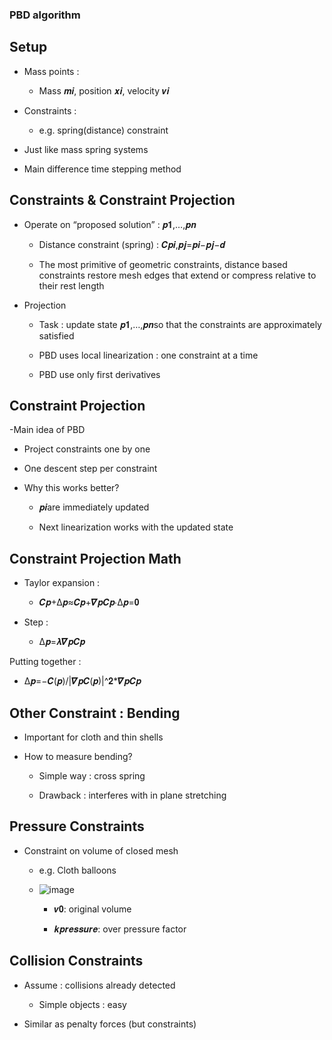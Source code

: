 ### PBD algorithm

## Setup

- Mass points :

  - Mass 𝒎𝒊, position 𝒙𝒊, velocity 𝒗𝒊
  
- Constraints :

  - e.g. spring(distance) constraint
  
- Just like mass spring systems

- Main difference time stepping method


## Constraints & Constraint Projection
- Operate on “proposed solution” : 𝒑𝟏,…,𝒑𝒏

  - Distance constraint (spring) : 𝑪𝒑𝒊,𝒑𝒋=𝒑𝒊−𝒑𝒋−𝒅

  - The most primitive of geometric constraints, distance based constraints restore mesh edges that extend or compress relative to their rest length

- Projection

  - Task : update state 𝒑𝟏,…,𝒑𝒏so that the constraints are approximately satisfied

  - PBD uses local linearization : one constraint at a time

  - PBD use only first derivatives
  
## Constraint Projection

-Main idea of PBD

  - Project constraints one by one

  - One descent step per constraint

- Why this works better?

  - 𝒑𝒊are immediately updated

  - Next linearization works with the updated state
  
## Constraint Projection Math
- Taylor expansion :
  - 𝑪𝒑+Δ𝒑≈𝑪𝒑+𝜵𝒑𝑪𝒑∙Δ𝒑=𝟎
  
- Step :

  - Δ𝒑=𝝀𝜵𝒑𝑪𝒑

Putting together :
  - Δ𝒑=−𝑪(𝒑)/|𝜵𝒑𝑪(𝒑)|^𝟐*𝜵𝒑𝑪𝒑
  
  
## Other Constraint : Bending

- Important for cloth and thin shells

- How to measure bending?

  - Simple way : cross spring

  - Drawback : interferes with in plane stretching
  
## Pressure Constraints

- Constraint on volume of closed mesh

  - e.g. Cloth balloons

  - ![image](https://user-images.githubusercontent.com/78521423/191070118-bf95c45a-c494-41ed-bc35-80f7e84874c1.png)
 
      - 𝒗𝟎: original volume

      - 𝒌𝒑𝒓𝒆𝒔𝒔𝒖𝒓𝒆: over pressure factor
      
      
## Collision Constraints

- Assume : collisions already detected

  - Simple objects : easy

- Similar as penalty forces (but constraints)
